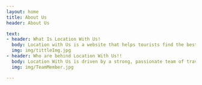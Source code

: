 ```yaml
---
layout: home
title: About Us
header: About Us

text:
- header: What Is Location With Us!
  body: Location with Us is a website that helps tourists find the best places for their holidays. Acting as a digital tour guide, it provides curated recommendations, travel tips, and essential details on top attractions, hidden gems, and activities, making it easy to plan an unforgettable vacation.
  img: img/tittleImg.jpg
- header: Who are behind Location With Us!!
  body: Location With Us is driven by a strong, passionate team of travel enthusiasts, all under the inspiring leadership of Amigo. With expertise in tourism and dedication to creating exceptional experiences, the team works tirelessly to bring the best holiday destinations and travel insights to tourists worldwide.
  img: img/TeamMember.jpg

---
```

